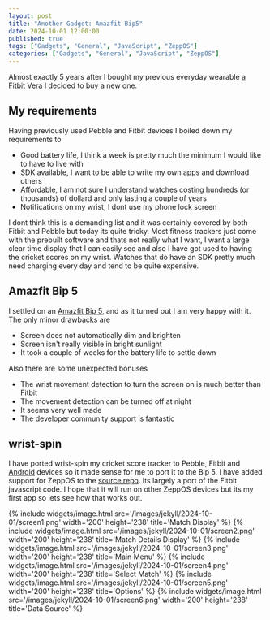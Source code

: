 ```yaml
---
layout: post
title: "Another Gadget: Amazfit Bip5"
date: 2024-10-01 12:00:00
published: true
tags: ["Gadgets", "General", "JavaScript", "ZeppOS"]
categories: ["Gadgets", "General", "JavaScript", "ZeppOS"]
---
```


Almost exactly 5 years after I bought my previous everyday wearable [a Fitbit Vera][previous-post-1-url] I decided to buy a new one.

## My requirements

Having previously used Pebble and Fitbit devices I boiled down my requirements to

- Good battery life, I think a week is pretty much the minimum I would like to have to live with
- SDK available, I want to be able to write my own apps and download others
- Affordable, I am not sure I understand watches costing hundreds (or thousands) of dollard and only lasting a couple of years
- Notifications on my wrist, I dont use my phone lock screen

I dont think this is a demanding list and it was certainly covered by both Fitbit and Pebble but today its quite tricky. Most fitness trackers just come with the prebuilt software and thats not really what I want, I want a large clear time display that I can easily see and also I have got used to having the cricket scores on my wrist. Watches that do have an SDK pretty much need charging every day and tend to be quite expensive.

## Amazfit Bip 5

I settled on an [Amazfit Bip 5][bip-5-url], and as it turned out I am very happy with it. The only minor drawbacks are

- Screen does not automatically dim and brighten
- Screen isn't really visible in bright sunlight
- It took a couple of weeks for the battery life to settle down

Also there are some unexpected bonuses

- The wrist movement detection to turn the screen on is much better than Fitbit
- The movement detection can be turned off at night
- It seems very well made
- The developer community support is fantastic

## wrist-spin

I have ported wrist-spin my cricket score tracker to Pebble, Fitbit and [Android][previous-post-2-url] devices so it made sense for me to port it to the Bip 5. I have added support for ZeppOS to the [source repo][wrist-spin-url]. Its largely a port of the Fitbit javascript code. I hope that it will run on other ZeppOS devices but its my first app so lets see how that works out.

{% include widgets/image.html src='/images/jekyll/2024-10-01/screen1.png' width='200' height='238' title='Match Display' %}
{% include widgets/image.html src='/images/jekyll/2024-10-01/screen2.png' width='200' height='238' title='Match Details Display' %}
{% include widgets/image.html src='/images/jekyll/2024-10-01/screen3.png' width='200' height='238' title='Main Menu' %}
{% include widgets/image.html src='/images/jekyll/2024-10-01/screen4.png' width='200' height='238' title='Select Match' %}
{% include widgets/image.html src='/images/jekyll/2024-10-01/screen5.png' width='200' height='238' title='Options' %}
{% include widgets/image.html src='/images/jekyll/2024-10-01/screen6.png' width='200' height='238' title='Data Source' %}


[previous-post-1-url]:  /blog/2019/08/27/fitbit-versa
[previous-post-2-url]:  /blog/2024/06/01/what-has-been-happening

[pebble-url]:           https://en.wikipedia.org/wiki/Pebble_Time
[bip-5-url]:            https://www.amazfit.com/products/amazfit-bip-5

[wrist-spin-url]:       https://bitbucket.org/derekwilson/wrist-spin


